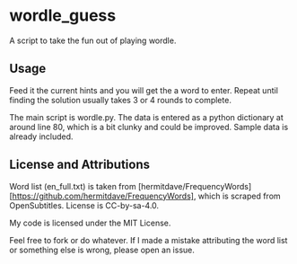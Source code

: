 # wordle_guess
A script to take the fun out of playing wordle.

## Usage
Feed it the current hints and you will get the a word to enter. Repeat until finding the solution usually takes 3 or 4 rounds to complete.

The main script is wordle.py. The data is entered as a python dictionary at around line 80, which is a bit clunky and could be improved. Sample data is already included.

## License and Attributions
Word list (en_full.txt) is taken from [hermitdave/FrequencyWords][https://github.com/hermitdave/FrequencyWords], which is scraped from OpenSubtitles. License is CC-by-sa-4.0.

My code is licensed under the MIT License. 

Feel free to fork or do whatever. If I made a mistake attributing the word list or something else is wrong, please open an issue.